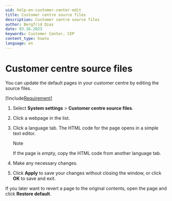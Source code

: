 ```yaml
---
uid: help-en-customer-center-edit
title: Customer centre source files
description: Customer centre source files
author: Bergfrid Dias
date: 03.16.2023
keywords: Customer Center, CEP
content_type: howto
language: en
---
```


# Customer centre source files

You can update the default pages in your customer centre by editing the source files.

[!include[Requirement](../../learn/includes/req-cep.md)]

1. Select <i class="ph ph-list" aria-label="Main menu"></i> **System settings** > **Customer centre source files**.

2. Click a webpage in the list.

3. Click a language tab. The HTML code for the page opens in a simple text editor.

    > [!NOTE]
    > If the page is empty, copy the HTML code from another language tab.

4. Make any necessary changes.

5. Click **Apply** to save your changes without closing the window, or click **OK** to save and exit.

If you later want to revert a page to the original contents, open the page and click **Restore default**.
